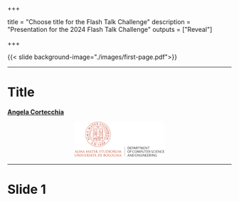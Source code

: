 +++

title = "Choose title for the Flash Talk Challenge"
description = "Presentation for the 2024 Flash Talk Challenge"
outputs = ["Reveal"]

+++

{{< slide background-image="./images/first-page.pdf">}}

---

# Title

[**Angela Cortecchia**](mailto:angela.cortecchia@unibo.it)

<div style="text-align: center; width: 100%;">
<img src="example-background.svg" style="width: 40%" />
</div>

--- 

# Slide 1